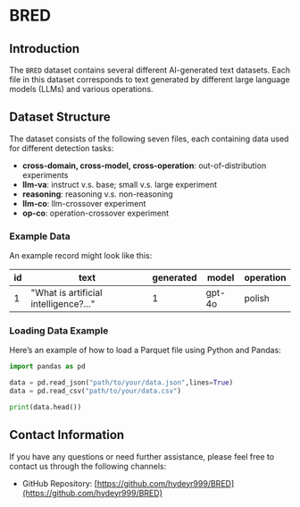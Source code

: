 
# BRED

## Introduction

The `BRED` dataset contains several different AI-generated text datasets. Each file in this dataset corresponds to text generated by different large language models (LLMs) and various operations. 

## Dataset Structure

The dataset consists of the following seven files, each containing data used for different detection tasks:

- **cross-domain, cross-model, cross-operation**: out-of-distribution experiments
- **llm-va**: instruct v.s. base; small v.s. large experiment
- **reasoning**: reasoning v.s. non-reasoning
- **llm-co**: llm-crossover experiment
- **op-co**: operation-crossover experiment


### Example Data

An example record might look like this:

| id  | text                      | generated                | model   | operation | 
|-----|---------------------------|--------------------------|---------|-----------|
| 1   | "What is artificial intelligence?..." | 1 | gpt-4o  | polish        |
### Loading Data Example

Here’s an example of how to load a Parquet file using Python and Pandas:

```python
import pandas as pd

data = pd.read_json("path/to/your/data.json",lines=True)
data = pd.read_csv("path/to/your/data.csv")

print(data.head())
```

## Contact Information

If you have any questions or need further assistance, please feel free to contact us through the following channels:

- GitHub Repository: [https://github.com/hydeyr999/BRED](https://github.com/hydeyr999/BRED)
